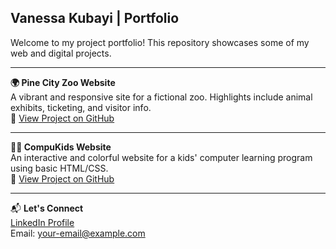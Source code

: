 ## **Vanessa Kubayi | Portfolio**
Welcome to my project portfolio! This repository showcases some of my web and digital projects.

---

**🌍 Pine City Zoo Website**  
A vibrant and responsive site for a fictional zoo. Highlights include animal exhibits, ticketing, and visitor info.  
🔗 [View Project on GitHub](https://github.com/VanessaKubayi/Pine-City-Zoo)

---

**🧒🏽 CompuKids Website**  
An interactive and colorful website for a kids' computer learning program using basic HTML/CSS.  
🔗 [View Project on GitHub](https://github.com/VanessaKubayi/CompuKids-Website)

---

📬 **Let's Connect**  
[LinkedIn Profile](https://www.linkedin.com/in/vanessa-risuna-kubayi-2b3b73190/)  
Email: your-email@example.com
